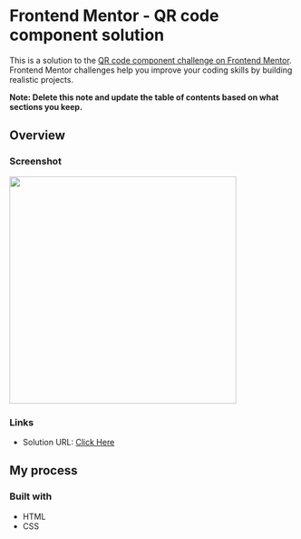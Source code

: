 # Frontend Mentor - QR code component solution

This is a solution to the [QR code component challenge on Frontend Mentor](https://www.frontendmentor.io/challenges/qr-code-component-iux_sIO_H). Frontend Mentor challenges help you improve your coding skills by building realistic projects. 

**Note: Delete this note and update the table of contents based on what sections you keep.**

## Overview

### Screenshot

<img src="https://i.imgur.com/wi6AeaP.png" style="width: 400px"></img>

### Links

- Solution URL: [Click Here](https://qr-code-compoment.vercel.app/)

## My process

### Built with

- HTML
- CSS 
